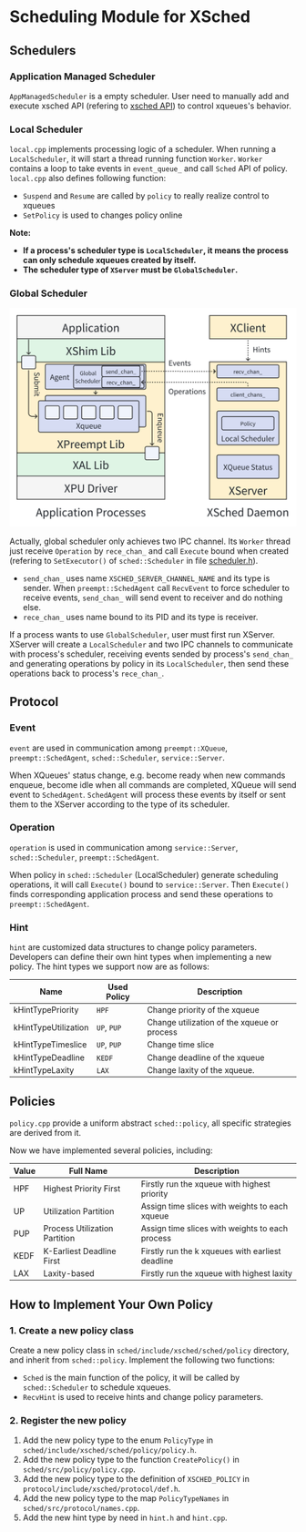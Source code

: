 # Scheduling Module for XSched

## Schedulers

### Application Managed Scheduler

`AppManagedScheduler` is a empty scheduler. User need to manually add and execute xsched API (refering to [xsched API](../include/README.md)) to control xqueues's behavior.

### Local Scheduler

`local.cpp` implements processing logic of a scheduler. When running a `LocalScheduler`, it will start a thread running function `Worker`. `Worker` contains a loop to take events in `event_queue_` and call `Sched` API of policy. `local.cpp` also defines following function:

- `Suspend` and `Resume` are called by `policy` to really realize control to xqueues
- `SetPolicy` is used to changes policy online

**Note:**

- **If a process's scheduler type is `LocalScheduler`, it means the process can only schedule xqueues created by itself.**
- **The scheduler type of `XServer` must be `GlobalScheduler`.**

### Global Scheduler

<img src="/docs/img/global-scheduler-comm.png" alt="XSched framework" width="600" />

Actually, global scheduler only achieves two IPC channel. Its `Worker` thread just receive `Operation` by `rece_chan_` and call `Execute` bound when created (refering to `SetExecutor()` of `sched::Scheduler` in file [scheduler.h](../sched/include/xsched/sched/scheduler/scheduler.h)).

- `send_chan_` uses name `XSCHED_SERVER_CHANNEL_NAME` and its type is sender. When `preempt::SchedAgent` call `RecvEvent` to force scheduler to receive events, `send_chan_` will send event to receiver and do nothing else.
- `rece_chan_` uses name bound to its PID and its type is receiver.

If a process wants to use `GlobalScheduler`, user must first run XServer. XServer will create a `LocalScheduler` and two IPC channels to communicate with process's scheduler, receiving events sended by process's `send_chan_` and generating operations by policy in its `LocalScheduler`, then send these operations back to process's `rece_chan_`.

## Protocol

### Event

`event` are used in communication among `preempt::XQueue`, `preempt::SchedAgent`, `sched::Scheduler`, `service::Server`.

When XQueues' status change, e.g. become ready when new commands enqueue, become idle when all commands are completed, XQueue will send event to `SchedAgent`. `SchedAgent` will process these events by itself or sent them to the XServer according to the type of its scheduler.

### Operation

`operation` is used in communication among `service::Server`, `sched::Scheduler`, `preempt::SchedAgent`.

When policy in `sched::Scheduler` (LocalScheduler) generate scheduling operations, it will call `Execute()` bound to `service::Server`. Then `Execute()` finds corresponding application process and send these operations to `preempt::SchedAgent`.

### Hint

`hint` are customized data structures to change policy parameters. Developers can define their own hint types when implementing a new policy. The hint types we support now are as follows:

| Name                 | Used Policy | Description                                 |
| -------------------- | ----------- | ------------------------------------------- |
| kHintTypePriority    | `HPF`       | Change priority of the xqueue               |
| kHintTypeUtilization | `UP`, `PUP` | Change utilization of the xqueue or process |
| kHintTypeTimeslice   | `UP`, `PUP` | Change time slice                           |
| kHintTypeDeadline    | `KEDF`      | Change deadline of the xqueue               |
| kHintTypeLaxity      | `LAX`       | Change laxity of the xqueue.                |

## Policies

`policy.cpp` provide a uniform abstract `sched::policy`, all specific strategies are derived from it.

Now we have implemented several policies, including:

| Value | Full Name                     | Description                                      |
| ----- | ----------------------------- | ------------------------------------------------ |
| HPF   | Highest Priority First        | Firstly run the xqueue with highest priority     |
| UP    | Utilization Partition         | Assign time slices with weights to each xqueue   |
| PUP   | Process Utilization Partition | Assign time slices with weights to each process  |
| KEDF  | K-Earliest Deadline First     | Firstly run the k xqueues with earliest deadline |
| LAX   | Laxity-based                  | Firstly run the xqueue with highest laxity       |

## How to Implement Your Own Policy

### 1. Create a new policy class

Create a new policy class in `sched/include/xsched/sched/policy` directory, and inherit from `sched::policy`. Implement the following two functions:

- `Sched` is the main function of the policy, it will be called by `sched::Scheduler` to schedule xqueues.
- `RecvHint` is used to receive hints and change policy parameters.

### 2. Register the new policy

1. Add the new policy type to the enum `PolicyType` in `sched/include/xsched/sched/policy/policy.h`.
2. Add the new policy type to the function `CreatePolicy()` in `sched/src/policy/policy.cpp`.
3. Add the new policy type to the definition of `XSCHED_POLICY` in `protocol/include/xsched/protocol/def.h`.
4. Add the new policy type to the map `PolicyTypeNames` in `sched/src/protocol/names.cpp`.
5. Add the new hint type by need in `hint.h` and `hint.cpp`.
